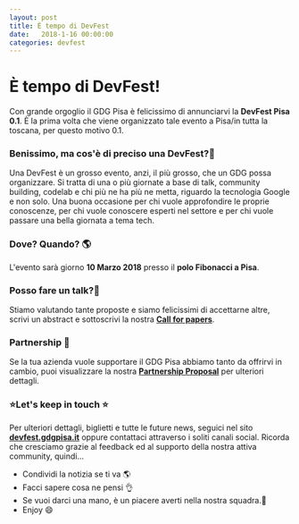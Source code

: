```yaml
---
layout: post
title: È tempo di DevFest
date:   2018-1-16 00:00:00
categories: devfest
---
```

# È tempo di DevFest!

Con grande orgoglio il GDG Pisa è felicissimo di annunciarvi la **DevFest Pisa 0.1**. È la prima volta che viene organizzato tale evento a Pisa/in tutta la toscana, per questo motivo 0.1.

### Benissimo, ma cos'è di preciso una DevFest?🤔
Una DevFest è un grosso evento, anzi, il più grosso, che un GDG possa organizzare.
Si tratta di una o più giornate a base di talk, community building, codelab e chi più ne ha più ne metta, riguardo la tecnologia Google e non solo. Una buona occasione per chi vuole approfondire le proprie conoscenze, per chi vuole conoscere esperti nel settore e per chi vuole passare una bella giornata a tema tech.

### Dove? Quando? 🌎
L'evento sarà giorno **10 Marzo 2018** presso il **polo Fibonacci a Pisa**.

### Posso fare un talk?🤝
Stiamo valutando tante proposte e siamo felicissimi di accettarne altre, scrivi un abstract e sottoscrivi la nostra [**Call for papers**](https://docs.google.com/forms/d/e/1FAIpQLSc_5Ldgb7XLhEr5kcbLPq3LV3La18vKH99Se3WYT_8vcePimA/viewform).

### Partnership 🏢
Se la tua azienda vuole supportare il GDG Pisa abbiamo tanto da offrirvi in cambio, puoi visualizzare la nostra [**Partnership Proposal**](https://docs.google.com/document/d/1-p-qq6iFTKlY1qmPP7S1JU2q8kY90_quI70-joepRu4/edit#heading=h.okjyzsh59d8y) per ulteriori dettagli.

### ⭐️Let's keep in touch ⭐️
Per ulteriori dettagli, biglietti e tutte le future news, seguici nel sito [**devfest.gdgpisa.it**](https://devfest.gdgpisa.it) oppure contattaci attraverso i soliti canali social.
Ricorda che cresciamo grazie al feedback ed al supporto della nostra attiva community, quindi...
* Condividi la notizia se ti va 🌎
* Facci sapere cosa ne pensi 👌
* Se vuoi darci una mano, è un piacere averti nella nostra squadra.🍺
* Enjoy 😄